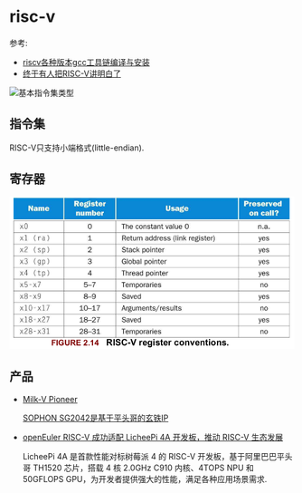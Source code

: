 # risc-v
参考:
- [riscv各种版本gcc工具链编译与安装](http://www.lujun.org.cn/?p=4257)
- [终于有人把RISC-V讲明白了](http://m.elecfans.com/article/653167.html)

![基本指令集类型](https://suda-morris.github.io/blog/assets/img/riscv_instruction_type.6459e601.png)

## 指令集
RISC-V只支持小端格式(little-endian).

## 寄存器
![](/misc/img/arch/Kazam_screenshot_00000.png)

## 产品
- [Milk-V Pioneer](https://news.mydrivers.com/1/903/903763.htm)

	[SOPHON SG2042是基于平头哥的玄铁IP](https://www.eefocus.com/article/1439667.html)
- [openEuler RISC-V 成功适配 LicheePi 4A 开发板，推动 RISC-V 生态发展](https://www.openeuler.org/zh/blog/20230506-riscv/20230506-riscv.html)

	LicheePi 4A 是首款性能对标树莓派 4 的 RISC-V 开发板，基于阿里巴巴平头哥 TH1520 芯片，搭载 4 核 2.0GHz C910 内核、4TOPS NPU 和 50GFLOPS GPU，为开发者提供强大的性能，满足各种应用场景需求.